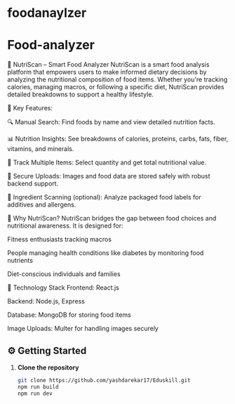 # foodanaylzer
# Food-analyzer
🥗 NutriScan – Smart Food Analyzer
NutriScan is a smart food analysis platform that empowers users to make informed dietary decisions by analyzing the nutritional composition of food items. Whether you're tracking calories, managing macros, or following a specific diet, NutriScan provides detailed breakdowns to support a healthy lifestyle.

🌟 Key Features:

🔍 Manual Search: Find foods by name and view detailed nutrition facts.

📊 Nutrition Insights: See breakdowns of calories, proteins, carbs, fats, fiber, vitamins, and minerals.

🛒 Track Multiple Items: Select quantity and get total nutritional value.

📁 Secure Uploads: Images and food data are stored safely with robust backend support.

🧾 Ingredient Scanning (optional): Analyze packaged food labels for additives and allergens.

🎯 Why NutriScan?
NutriScan bridges the gap between food choices and nutritional awareness. It is designed for:

Fitness enthusiasts tracking macros

People managing health conditions like diabetes by monitoring food nutrients

Diet-conscious individuals and families

🔧 Technology Stack
Frontend: React.js

Backend: Node.js, Express

Database: MongoDB for storing food items

Image Uploads: Multer for handling images securely

## ⚙️ Getting Started

1. **Clone the repository**
   ```bash
   git clone https://github.com/yashdarekar17/Eduskill.git
   npm run build
   npm run dev


